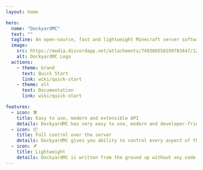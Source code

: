```yaml
---
layout: home

hero:
  name: "DockyardMC"
  text: ""
  tagline: An open-source, fast and lightweight Minecraft server software that's written from scratch in Kotlin
  image:
    src: https://media.discordapp.net/attachments/749300558199783447/1270890969956352082/logo.png?ex=66c330b3&is=66c1df33&hm=287471b6892e0e8ddb0935708456437d5a403854b00f09162f4f960859e378b5&=&format=webp&quality=lossless
    alt: DockyardMC Logo
  actions:
    - theme: brand
      text: Quick Start
      link: wiki/quick-start
    - theme: alt
      text: Documentation
      link: wiki/quick-start

features:
  - icon: 🛠️
    title: Easy to use, modern and extensible API
    details: DockyardMC has very easy to use, modern and developer-friendly API, making building any project with Dockyard fast and simple!
  - icon: 📦
    title: Full control over the server
    details: DockyardMC gives you ability to control every aspect of the server, including easily modifying incoming and outgoing packets
  - icon: 🪶
    title: Lightweight
    details: DockyardMC is written from the ground up without any code from Mojang and by default comes with minimal implementation. In combination with multi-threading it makes Dockard very performant
---
```


